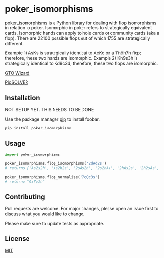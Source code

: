 # poker_isomorphisms
 
poker_isomorphisms is a Python library for dealing with flop isomorphisms in relation to poker.
Isomorphic in poker refers to strategically equivalent cards. Isomorphic hands can apply to hole cards or community cards (aka a flop). There are 22100 possible flops out of which 1755 are strategically different.

Example 1) AsKs is strategically identical to AcKc on a Th9h7h flop; therefore, these two hands are isomorphic.
Example 2) Kh9s3h is strategically identical to Kd9c3d; therefore, these two flops are isomorphic.

[GTO Wizard](https://gtowizard.com/glossary/isomorphic/)

[PioSOLVER](https://piosolver.com/blog/2015-11-05-flop-subsets/)

## Installation
NOT SETUP YET. THIS NEEDS TO BE DONE

Use the package manager [pip](https://pip.pypa.io/en/stable/) to install foobar.

```bash
pip install poker_isomorphisms
```

## Usage

```python
import poker_isomorphisms

poker_isomorphisms.flop_isomorphisms('2dAd2s')
# returns ['As2s2h', 'As2h2s', '2sAs2h', '2s2hAs', '2hAs2s', '2h2sAs', 'As2s2d', 'As2d2s', '2sAs2d', '2s2dAs', '2dAs2s', '2d2sAs', 'As2s2c', 'As2c2s', '2sAs2c', '2s2cAs', '2cAs2s', '2c2sAs', 'Ah2h2s', 'Ah2s2h', '2hAh2s', '2h2sAh', '2sAh2h', '2s2hAh', 'Ah2h2d', 'Ah2d2h', '2hAh2d', '2h2dAh', '2dAh2h', '2d2hAh', 'Ah2h2c', 'Ah2c2h', '2hAh2c', '2h2cAh', '2cAh2h', '2c2hAh', 'Ad2d2s', 'Ad2s2d', '2dAd2s', '2d2sAd', '2sAd2d', '2s2dAd', 'Ad2d2h', 'Ad2h2d', '2dAd2h', '2d2hAd', '2hAd2d', '2h2dAd', 'Ad2d2c', 'Ad2c2d', '2dAd2c', '2d2cAd', '2cAd2d', '2c2dAd', 'Ac2c2s', 'Ac2s2c', '2cAc2s', '2c2sAc', '2sAc2c', '2s2cAc', 'Ac2c2h', 'Ac2h2c', '2cAc2h', '2c2hAc', '2hAc2c', '2h2cAc', 'Ac2c2d', 'Ac2d2c', '2cAc2d', '2c2dAc', '2dAc2c', '2d2cAc']

poker_isomorphisms.flop_normalise('7cQc3s')
# returns "Qs7s3h"
```

## Contributing

Pull requests are welcome. For major changes, please open an issue first to discuss what you would like to change.

Please make sure to update tests as appropriate.

## License

[MIT](https://choosealicense.com/licenses/mit/)